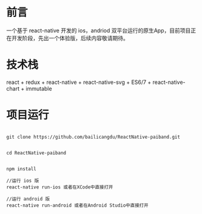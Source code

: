 # 前言

一个基于 react-native 开发的 ios，andriod 双平台运行的原生App，目前项目正在开发阶段，先出一个体验版，后续内容敬请期待。

# 技术栈
react + redux + react-native + react-native-svg + ES6/7 + react-native-chart + immutable



# 项目运行
```

git clone https://github.com/bailicangdu/ReactNative-paiband.git


cd ReactNative-paiband


npm install

//运行 ios 版
react-native run-ios 或者在XCode中直接打开

//运行 android 版
react-native run-android 或者在Android Studio中直接打开


```
